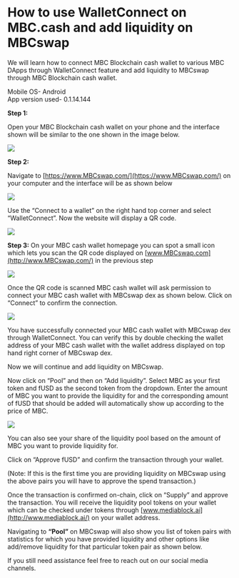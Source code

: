 # How to use WalletConnect on MBC.cash and add liquidity on MBCswap

We will learn how to connect MBC Blockchain cash wallet to various MBC DApps through WalletConnect feature and add liquidity to MBCswap through MBC Blockchain cash wallet.

Mobile OS- Android  
App version used- 0.1.14.144

**Step 1:**

Open your MBC Blockchain cash wallet on your phone and the interface shown will be similar to the one shown in the image below.

![](../.gitbook/assets/0%20%283%29.jpeg)

**Step 2:**

Navigate to [https://www.MBCswap.com/](https://www.MBCswap.com/) on your computer and the interface will be as shown below

![](../.gitbook/assets/1%20%2817%29.png)

Use the “Connect to a wallet” on the right hand top corner and select “WalletConnect”. Now the website will display a QR code.

![](../.gitbook/assets/2%20%2817%29.png)

**Step 3:** On your MBC cash wallet homepage you can spot a small icon which lets you scan the QR code displayed on [www.MBCswap.com](http://www.MBCswap.com/) in the previous step  


![](../.gitbook/assets/3%20%283%29.jpeg)

Once the QR code is scanned MBC cash wallet will ask permission to connect your MBC cash wallet with MBCswap dex as shown below. Click on “Connect” to confirm the connection.

![](../.gitbook/assets/4%20%283%29.jpeg)

You have successfully connected your MBC cash wallet with MBCswap dex through WalletConnect. You can verify this by double checking the wallet address of your MBC cash wallet with the wallet address displayed on top hand right corner of MBCswap dex.

Now we will continue and add liquidity on MBCswap.

Now click on “Pool” and then on “Add liquidity”. Select MBC as your first token and fUSD as the second token from the dropdown. Enter the amount of MBC you want to provide the liquidity for and the corresponding amount of fUSD that should be added will automatically show up according to the price of MBC.  

![](../.gitbook/assets/5%20%2813%29.png)

You can also see your share of the liquidity pool based on the amount of MBC you want to provide liquidity for. 

Click on “Approve fUSD” and confirm the transaction through your wallet. 

\(Note: If this is the first time you are providing liquidity on MBCswap using the above pairs you will have to approve the spend transaction.\) 

Once the transaction is confirmed on-chain, click on “Supply” and approve the transaction. You will receive the liquidity pool tokens on your wallet which can be checked under tokens through [www.mediablock.ai](http://www.mediablock.ai/) on your wallet address.

Navigating to **“Pool”** on MBCswap will also show you list of token pairs with statistics for which you have provided liquidity and other options like add/remove liquidity for that particular token pair as shown below.  


If you still need assistance feel free to reach out on our social media channels.

